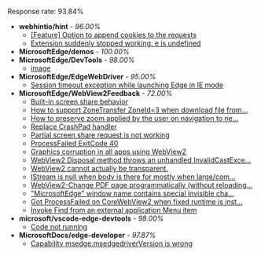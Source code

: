 Response rate: 93.84%

* **webhintio/hint** - _96.00%_
  * [[Feature] Option to append cookies to the requests](https://github.com/webhintio/hint/issues/5079)
  * [Extension suddenly stopped working: e is undefined](https://github.com/webhintio/hint/issues/5078)
* **MicrosoftEdge/demos** - _100.00%_
* **MicrosoftEdge/DevTools** - _98.00%_
  * [image](https://github.com/MicrosoftEdge/DevTools/issues/57)
* **MicrosoftEdge/EdgeWebDriver** - _95.00%_
  * [Session timeout exception while launching Edge in IE mode](https://github.com/MicrosoftEdge/EdgeWebDriver/issues/20)
* **MicrosoftEdge/WebView2Feedback** - _72.00%_
  * [Built-in screen share behavior](https://github.com/MicrosoftEdge/WebView2Feedback/issues/2458)
  * [How to support ZoneTransfer ZoneId=3 when download file from...](https://github.com/MicrosoftEdge/WebView2Feedback/issues/2452)
  * [How to preserve zoom applied by the user on navigation to ne...](https://github.com/MicrosoftEdge/WebView2Feedback/issues/2451)
  * [Replace CrashPad handler](https://github.com/MicrosoftEdge/WebView2Feedback/issues/2445)
  * [Partial screen share request is not working](https://github.com/MicrosoftEdge/WebView2Feedback/issues/2441)
  * [ProcessFailed ExitCode 40](https://github.com/MicrosoftEdge/WebView2Feedback/issues/2429)
  * [Graphics corruption in all apps using WebView2](https://github.com/MicrosoftEdge/WebView2Feedback/issues/2421)
  * [WebView2 Disposal method throws an unhandled InvalidCastExce...](https://github.com/MicrosoftEdge/WebView2Feedback/issues/2420)
  * [WebView2 cannot  actually be transparent.](https://github.com/MicrosoftEdge/WebView2Feedback/issues/2419)
  * [IStream is null when body is there for mostly when large/com...](https://github.com/MicrosoftEdge/WebView2Feedback/issues/2417)
  * [WebView2-Change PDF page programmatically (without reloading...](https://github.com/MicrosoftEdge/WebView2Feedback/issues/2409)
  * ["Microsoft​ Edge" window name contains special invisible cha...](https://github.com/MicrosoftEdge/WebView2Feedback/issues/2455)
  * [Got ProcessFailed on CoreWebView2 when fixed runtime is inst...](https://github.com/MicrosoftEdge/WebView2Feedback/issues/2423)
  * [Invoke Find from an external application Menu item](https://github.com/MicrosoftEdge/WebView2Feedback/issues/2405)
* **microsoft/vscode-edge-devtools** - _98.00%_
  * [Code not running](https://github.com/microsoft/vscode-edge-devtools/issues/1033)
* **MicrosoftDocs/edge-developer** - _97.87%_
  * [Capability msedge.msedgedriverVersion is wrong](https://github.com/MicrosoftDocs/edge-developer/issues/1941)